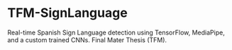 # TFM-SignLanguage
Real-time Spanish Sign Language detection using TensorFlow, MediaPipe, and a custom trained CNNs. Final Mater Thesis (TFM).
